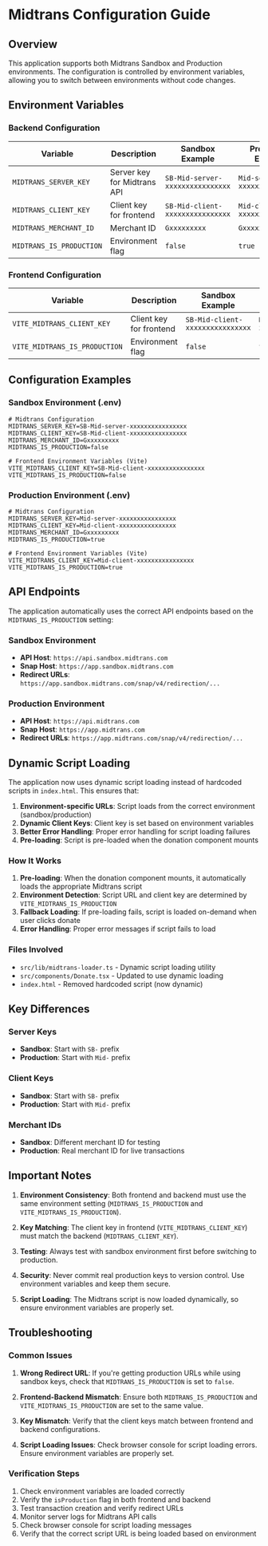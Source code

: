 # Midtrans Configuration Guide

## Overview

This application supports both Midtrans Sandbox and Production environments. The configuration is controlled by environment variables, allowing you to switch between environments without code changes.

## Environment Variables

### Backend Configuration

| Variable                 | Description                 | Sandbox Example                          | Production Example                    |
| ------------------------ | --------------------------- | ---------------------------------------- | ------------------------------------- |
| `MIDTRANS_SERVER_KEY`    | Server key for Midtrans API | `SB-Mid-server-xxxxxxxxxxxxxxxx`         | `Mid-server-xxxxxxxxxxxxxxxx`         |
| `MIDTRANS_CLIENT_KEY`    | Client key for frontend     | `SB-Mid-client-xxxxxxxxxxxxxxxx`         | `Mid-client-xxxxxxxxxxxxxxxx`         |
| `MIDTRANS_MERCHANT_ID`   | Merchant ID                 | `Gxxxxxxxxx`                             | `Gxxxxxxxxx`                          |
| `MIDTRANS_IS_PRODUCTION` | Environment flag            | `false`                                  | `true`                                |

### Frontend Configuration

| Variable                      | Description             | Sandbox Example                  | Production Example            |
| ----------------------------- | ----------------------- | -------------------------------- | ----------------------------- |
| `VITE_MIDTRANS_CLIENT_KEY`    | Client key for frontend | `SB-Mid-client-xxxxxxxxxxxxxxxx` | `Mid-client-xxxxxxxxxxxxxxxx` |
| `VITE_MIDTRANS_IS_PRODUCTION` | Environment flag        | `false`                          | `true`                        |

## Configuration Examples

### Sandbox Environment (.env)

```env
# Midtrans Configuration
MIDTRANS_SERVER_KEY=SB-Mid-server-xxxxxxxxxxxxxxxx
MIDTRANS_CLIENT_KEY=SB-Mid-client-xxxxxxxxxxxxxxxx
MIDTRANS_MERCHANT_ID=Gxxxxxxxxx
MIDTRANS_IS_PRODUCTION=false

# Frontend Environment Variables (Vite)
VITE_MIDTRANS_CLIENT_KEY=SB-Mid-client-xxxxxxxxxxxxxxxx
VITE_MIDTRANS_IS_PRODUCTION=false
```

### Production Environment (.env)

```env
# Midtrans Configuration
MIDTRANS_SERVER_KEY=Mid-server-xxxxxxxxxxxxxxxx
MIDTRANS_CLIENT_KEY=Mid-client-xxxxxxxxxxxxxxxx
MIDTRANS_MERCHANT_ID=Gxxxxxxxxx
MIDTRANS_IS_PRODUCTION=true

# Frontend Environment Variables (Vite)
VITE_MIDTRANS_CLIENT_KEY=Mid-client-xxxxxxxxxxxxxxxx
VITE_MIDTRANS_IS_PRODUCTION=true
```

## API Endpoints

The application automatically uses the correct API endpoints based on the `MIDTRANS_IS_PRODUCTION` setting:

### Sandbox Environment

- **API Host**: `https://api.sandbox.midtrans.com`
- **Snap Host**: `https://app.sandbox.midtrans.com`
- **Redirect URLs**: `https://app.sandbox.midtrans.com/snap/v4/redirection/...`

### Production Environment

- **API Host**: `https://api.midtrans.com`
- **Snap Host**: `https://app.midtrans.com`
- **Redirect URLs**: `https://app.midtrans.com/snap/v4/redirection/...`

## Dynamic Script Loading

The application now uses dynamic script loading instead of hardcoded scripts in `index.html`. This ensures that:

1. **Environment-specific URLs**: Script loads from the correct environment (sandbox/production)
2. **Dynamic Client Keys**: Client key is set based on environment variables
3. **Better Error Handling**: Proper error handling for script loading failures
4. **Pre-loading**: Script is pre-loaded when the donation component mounts

### How It Works

1. **Pre-loading**: When the donation component mounts, it automatically loads the appropriate Midtrans script
2. **Environment Detection**: Script URL and client key are determined by `VITE_MIDTRANS_IS_PRODUCTION`
3. **Fallback Loading**: If pre-loading fails, script is loaded on-demand when user clicks donate
4. **Error Handling**: Proper error messages if script fails to load

### Files Involved

- `src/lib/midtrans-loader.ts` - Dynamic script loading utility
- `src/components/Donate.tsx` - Updated to use dynamic loading
- `index.html` - Removed hardcoded script (now dynamic)

## Key Differences

### Server Keys

- **Sandbox**: Start with `SB-` prefix
- **Production**: Start with `Mid-` prefix

### Client Keys

- **Sandbox**: Start with `SB-` prefix
- **Production**: Start with `Mid-` prefix

### Merchant IDs

- **Sandbox**: Different merchant ID for testing
- **Production**: Real merchant ID for live transactions

## Important Notes

1. **Environment Consistency**: Both frontend and backend must use the same environment setting (`MIDTRANS_IS_PRODUCTION` and `VITE_MIDTRANS_IS_PRODUCTION`).

2. **Key Matching**: The client key in frontend (`VITE_MIDTRANS_CLIENT_KEY`) must match the backend (`MIDTRANS_CLIENT_KEY`).

3. **Testing**: Always test with sandbox environment first before switching to production.

4. **Security**: Never commit real production keys to version control. Use environment variables and keep them secure.

5. **Script Loading**: The Midtrans script is now loaded dynamically, so ensure environment variables are properly set.

## Troubleshooting

### Common Issues

1. **Wrong Redirect URL**: If you're getting production URLs while using sandbox keys, check that `MIDTRANS_IS_PRODUCTION` is set to `false`.

2. **Frontend-Backend Mismatch**: Ensure both `MIDTRANS_IS_PRODUCTION` and `VITE_MIDTRANS_IS_PRODUCTION` are set to the same value.

3. **Key Mismatch**: Verify that the client keys match between frontend and backend configurations.

4. **Script Loading Issues**: Check browser console for script loading errors. Ensure environment variables are properly set.

### Verification Steps

1. Check environment variables are loaded correctly
2. Verify the `isProduction` flag in both frontend and backend
3. Test transaction creation and verify redirect URLs
4. Monitor server logs for Midtrans API calls
5. Check browser console for script loading messages
6. Verify that the correct script URL is being loaded based on environment
